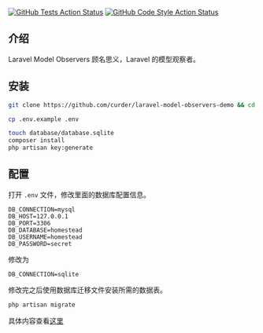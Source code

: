 [![GitHub Tests Action Status](https://img.shields.io/github/workflow/status/curder/laravel-model-observers-demo/Test+Laravel+Github+action?label=tests)](https://github.com/curder/laravel-model-observers-demo/actions?query=workflow%3ATest+Laravel+Github+action%3Amaster)
[![GitHub Code Style Action Status](https://img.shields.io/github/workflow/status/curder/laravel-model-observers-demo/Check%20&%20fix%20styling?label=code%20style)](https://github.com/curder/laravel-model-observers-demo/actions?query=workflow%3A"Check+%26+fix+styling"+branch%3Amaster)

## 介绍

Laravel Model Observers 顾名思义，Laravel 的模型观察者。

## 安装

```bash
git clone https://github.com/curder/laravel-model-observers-demo && cd laravel-model-observers-demo

cp .env.example .env

touch database/database.sqlite
composer install
php artisan key:generate
```

## 配置

打开 `.env` 文件，修改里面的数据库配置信息。

```dotenv
DB_CONNECTION=mysql
DB_HOST=127.0.0.1
DB_PORT=3306
DB_DATABASE=homestead
DB_USERNAME=homestead
DB_PASSWORD=secret
```

修改为

```dotenv
DB_CONNECTION=sqlite
```

修改完之后使用数据库迁移文件安装所需的数据表。

```bash
php artisan migrate
```

具体内容查看[这里](https://curder.gitbooks.io/laravel_study/content/model/laravel-model-observers.html)

